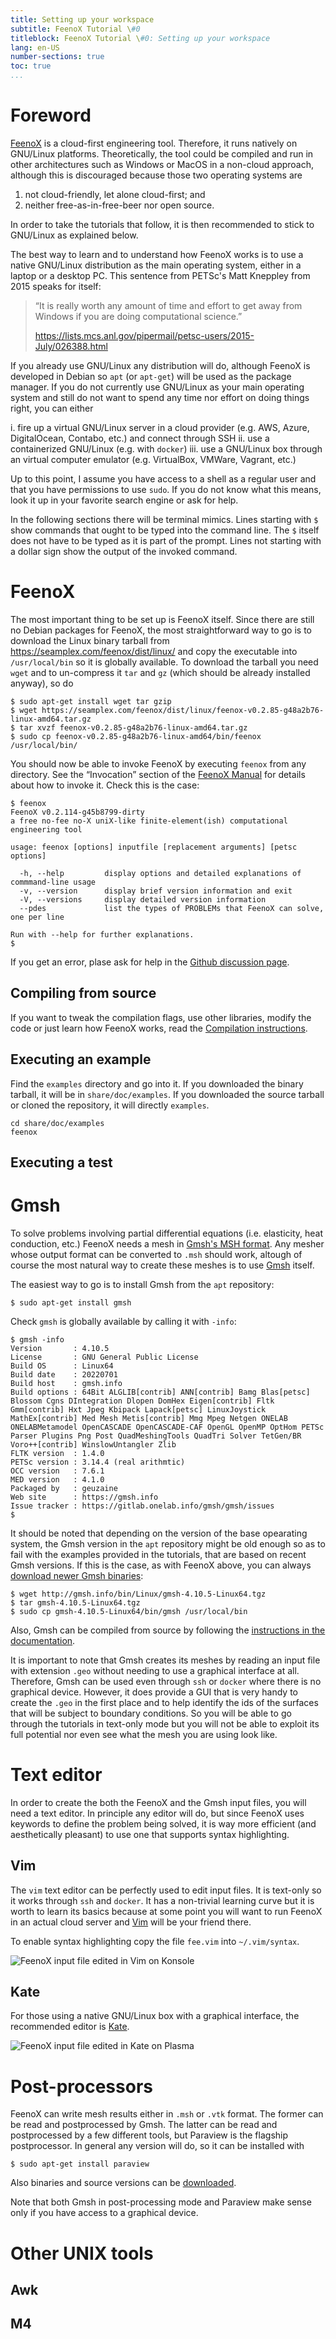 ```yaml
---
title: Setting up your workspace
subtitle: FeenoX Tutorial \#0
titleblock: FeenoX Tutorial \#0: Setting up your workspace
lang: en-US
number-sections: true
toc: true
...
```



# Foreword

[FeenoX](https://www.seamplex.com/feenox) is a cloud-first engineering tool. Therefore, it runs natively on GNU/Linux platforms. Theoretically, the tool could be compiled and run in other architectures such as Windows or MacOS in a non-cloud approach, although this is discouraged because those two operating systems are

 1. not cloud-friendly, let alone cloud-first; and
 2. neither free-as-in-free-beer nor open source.
 
In order to take the tutorials that follow, it is then recommended to stick to GNU/Linux as explained below.

The best way to learn and to understand how FeenoX works is to use a native GNU/Linux distribution as the main operating system, either in a laptop or a desktop PC. This sentence from PETSc's Matt Kneppley from 2015 speaks for itself:

> “It is really worth any amount of time and effort to get away from Windows if you are doing computational science.”
>
> <https://lists.mcs.anl.gov/pipermail/petsc-users/2015-July/026388.html>



If you already use GNU/Linux any distribution will do, although FeenoX is developed in Debian so `apt` (or `apt-get`) will be used as the package manager.
If you do not currently use GNU/Linux as your main operating system and still do not want to spend any time nor effort on doing things right, you can either

 i. fire up a virtual GNU/Linux server in a cloud provider (e.g. AWS, Azure, DigitalOcean, Contabo, etc.) and connect through SSH
 ii. use a containerized GNU/Linux (e.g. with `docker`)
 iii. use a GNU/Linux box through an virtual computer emulator (e.g. VirtualBox, VMWare, Vagrant, etc.)


Up to this point, I assume you have access to a shell as a regular user and that you have permissions to use `sudo`.
If you do not know what this means, look it up in your favorite search engine or ask for help.

In the following sections there will be terminal mimics. Lines starting with `$` show commands that ought to be typed into the command line. The `$` itself does not have to be typed as it is part of the prompt. Lines not starting with a dollar sign show the output of the invoked command.


# FeenoX

The most important thing to be set up is FeenoX itself. Since there are still no Debian packages for FeenoX, the most straightforward way to go is to download the Linux binary tarball from <https://seamplex.com/feenox/dist/linux/> and copy the executable into `/usr/local/bin` so it is globally available. To download the tarball you need `wget` and to un-compress it `tar` and `gz` (which should be already installed anyway), so do

```terminal
$ sudo apt-get install wget tar gzip
$ wget https://seamplex.com/feenox/dist/linux/feenox-v0.2.85-g48a2b76-linux-amd64.tar.gz
$ tar xvzf feenox-v0.2.85-g48a2b76-linux-amd64.tar.gz
$ sudo cp feenox-v0.2.85-g48a2b76-linux-amd64/bin/feenox /usr/local/bin/
```

You should now be able to invoke FeenoX by executing `feenox` from any directory. See the “Invocation” section of the [FeenoX Manual](https://www.seamplex.com/feenox/doc/feenox-manual.html#invocation) for details about how to invoke it.
Check this is the case:

```terminal
$ feenox
FeenoX v0.2.114-g45b8799-dirty 
a free no-fee no-X uniX-like finite-element(ish) computational engineering tool

usage: feenox [options] inputfile [replacement arguments] [petsc options]

  -h, --help         display options and detailed explanations of commmand-line usage
  -v, --version      display brief version information and exit
  -V, --versions     display detailed version information
  --pdes             list the types of PROBLEMs that FeenoX can solve, one per line

Run with --help for further explanations.
$
```

If you get an error, plase ask for help in the [Github discussion page](https://github.com/seamplex/feenox/discussions).


## Compiling from source

If you want to tweak the compilation flags, use other libraries, modify the code or just learn how FeenoX works, read the [Compilation instructions](https://www.seamplex.com/feenox/doc/compilation.html).


## Executing an example

Find the `examples` directory and go into it.
If you downloaded the binary tarball, it will be in `share/doc/examples`.
If you downloaded the source tarball or cloned the repository, it will directly `examples`.

```terminal
cd share/doc/examples
feenox 
```



## Executing a test


# Gmsh

To solve problems involving partial differential equations (i.e. elasticity, heat conduction, etc.) FeenoX needs a mesh in [Gmsh's MSH format](http://gmsh.info/doc/texinfo/gmsh.html#MSH-file-format). Any mesher whose output format can be converted to `.msh` should work, altough of course the most natural way to create these meshes is to use [Gmsh](http://gmsh.info/) itself.

The easiest way to go is to install Gmsh from the `apt` repository:

```terminal
$ sudo apt-get install gmsh
```

Check `gmsh` is globally available by calling it with `-info`:

```terminal
$ gmsh -info
Version       : 4.10.5
License       : GNU General Public License
Build OS      : Linux64
Build date    : 20220701
Build host    : gmsh.info
Build options : 64Bit ALGLIB[contrib] ANN[contrib] Bamg Blas[petsc] Blossom Cgns DIntegration Dlopen DomHex Eigen[contrib] Fltk Gmm[contrib] Hxt Jpeg Kbipack Lapack[petsc] LinuxJoystick MathEx[contrib] Med Mesh Metis[contrib] Mmg Mpeg Netgen ONELAB ONELABMetamodel OpenCASCADE OpenCASCADE-CAF OpenGL OpenMP OptHom PETSc Parser Plugins Png Post QuadMeshingTools QuadTri Solver TetGen/BR Voro++[contrib] WinslowUntangler Zlib
FLTK version  : 1.4.0
PETSc version : 3.14.4 (real arithmtic)
OCC version   : 7.6.1
MED version   : 4.1.0
Packaged by   : geuzaine
Web site      : https://gmsh.info
Issue tracker : https://gitlab.onelab.info/gmsh/gmsh/issues
$
```

It should be noted that depending on the version of the base opearating system, the Gmsh version in the `apt` repository might be old enough so as to fail with the examples provided in the tutorials, that are based on recent Gmsh versions. If this is the case, as with FeenoX above, you can always [download newer Gmsh binaries](http://gmsh.info/#Download):

```terminal
$ wget http://gmsh.info/bin/Linux/gmsh-4.10.5-Linux64.tgz
$ tar gmsh-4.10.5-Linux64.tgz
$ sudo cp gmsh-4.10.5-Linux64/bin/gmsh /usr/local/bin
```

Also, Gmsh can be compiled from source by following the [instructions in the documentation](http://gmsh.info/doc/texinfo/gmsh.html#Compiling-the-source-code).


It is important to note that Gmsh creates its meshes by reading an input file with extension `.geo` without needing to use a graphical interface at all. Therefore, Gmsh can be used even through `ssh` or `docker` where there is no graphical device. However, it does provide a GUI that is very handy to create the `.geo` in the first place and to help identify the ids of the surfaces that will be subject to boundary conditions. So you will be able to go through the tutorials in text-only mode but you will not be able to exploit its full potential nor even see what the mesh you are using look like.


# Text editor

In order to create the both the FeenoX and the Gmsh input files, you will need a text editor. In principle any editor will do, but since FeenoX uses keywords to define the problem being solved, it is way more efficient (and aesthetically pleasant) to use one that supports syntax highlighting.

## Vim

The `vim` text editor can be perfectly used to edit input files. It is text-only so it works through `ssh` and `docker`.
It has a non-trivial learning curve but it is worth to learn its basics because at some point you will want to run FeenoX in an actual cloud server and [Vim](https://www.vim.org/) will be your friend there.

To enable syntax highlighting copy the file `fee.vim` into `~/.vim/syntax`.

![FeenoX input file edited in Vim on Konsole](highlighting-vim.png)



## Kate

For those using a native GNU/Linux box with a graphical interface, the recommended editor is [Kate](https://kate-editor.org/).

![FeenoX input file edited in Kate on Plasma](highlighting-kate.png)


# Post-processors

FeenoX can write mesh results either in `.msh` or `.vtk` format. The former can be read and postprocessed by Gmsh. The latter can be read and postprocessed by a few different tools, but Paraview is the flagship postprocessor.
In general any version will do, so it can be installed with

```terminal
$ sudo apt-get install paraview
```

Also binaries and source versions can be [downloaded](https://www.paraview.org/download/).

Note that both Gmsh in post-processing mode and Paraview make sense only if you have access to a graphical device.

# Other UNIX tools

## Awk

## M4



